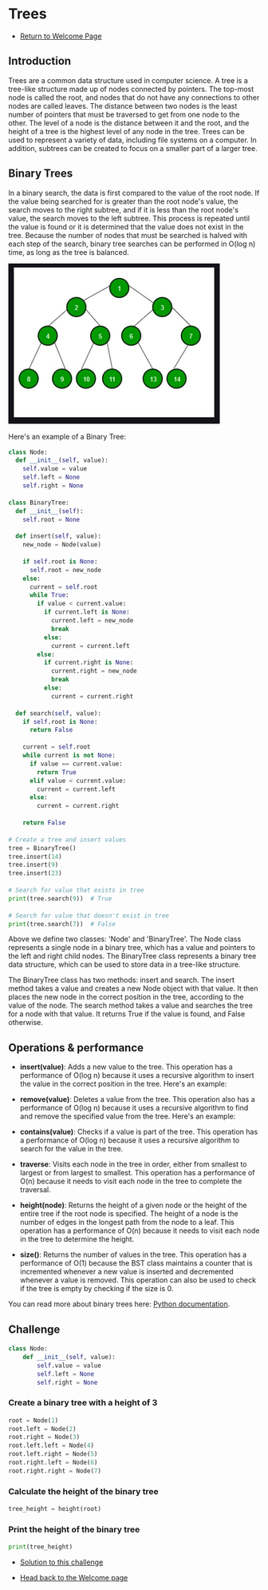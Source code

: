 # Trees

* [Return to Welcome Page](0-welcome.md)

## Introduction

Trees are a common data structure used in computer science. A tree is a tree-like structure made up of nodes connected by pointers. The top-most node is called the root, and nodes that do not have any connections to other nodes are called leaves. The distance between two nodes is the least number of pointers that must be traversed to get from one node to the other. The level of a node is the distance between it and the root, and the height of a tree is the highest level of any node in the tree. Trees can be used to represent a variety of data, including file systems on a computer. In addition, subtrees can be created to focus on a smaller part of a larger tree.

## Binary Trees

In a binary search, the data is first compared to the value of the root node. If the value being searched for is greater than the root node's value, the search moves to the right subtree, and if it is less than the root node's value, the search moves to the left subtree. This process is repeated until the value is found or it is determined that the value does not exist in the tree. Because the number of nodes that must be searched is halved with each step of the search, binary tree searches can be performed in O(log n) time, as long as the tree is balanced.

![](/tree.jpg)

Here's an example of a Binary Tree:

```python
class Node:
  def __init__(self, value):
    self.value = value
    self.left = None
    self.right = None

class BinaryTree:
  def __init__(self):
    self.root = None

  def insert(self, value):
    new_node = Node(value)

    if self.root is None:
      self.root = new_node
    else:
      current = self.root
      while True:
        if value < current.value:
          if current.left is None:
            current.left = new_node
            break
          else:
            current = current.left
        else:
          if current.right is None:
            current.right = new_node
            break
          else:
            current = current.right

  def search(self, value):
    if self.root is None:
      return False
    
    current = self.root
    while current is not None:
      if value == current.value:
        return True
      elif value < current.value:
        current = current.left
      else:
        current = current.right
    
    return False

# Create a tree and insert values
tree = BinaryTree()
tree.insert(14)
tree.insert(9)
tree.insert(23)

# Search for value that exists in tree
print(tree.search(9))  # True

# Search for value that doesn't exist in tree
print(tree.search(7))  # False

```

Above we define two classes: 'Node' and 'BinaryTree'. The Node class represents a single node in a binary tree, which has a value and pointers to the left and right child nodes. The BinaryTree class represents a binary tree data structure, which can be used to store data in a tree-like structure.

The BinaryTree class has two methods: insert and search. The insert method takes a value and creates a new Node object with that value. It then places the new node in the correct position in the tree, according to the value of the node. The search method takes a value and searches the tree for a node with that value. It returns True if the value is found, and False otherwise.

## Operations & performance

* **insert(value)**: Adds a new value to the tree. This operation has a performance of O(log n) because it uses a recursive algorithm to insert the value in the correct position in the tree. Here's an example:

* **remove(value)**: Deletes a value from the tree. This operation also has a performance of O(log n) because it uses a recursive algorithm to find and remove the specified value from the tree. Here's an example:

* **contains(value)**: Checks if a value is part of the tree. This operation has a performance of O(log n) because it uses a recursive algorithm to search for the value in the tree.

* **traverse**: Visits each node in the tree in order, either from smallest to largest or from largest to smallest. This operation has a performance of O(n) because it needs to visit each node in the tree to complete the traversal.

* **height(node)**: Returns the height of a given node or the height of the entire tree if the root node is specified. The height of a node is the number of edges in the longest path from the node to a leaf. This operation has a performance of O(n) because it needs to visit each node in the tree to determine the height.

* **size()**: Returns the number of values in the tree. This operation has a performance of O(1) because the BST class maintains a counter that is incremented whenever a new value is inserted and decremented whenever a value is removed. This operation can also be used to check if the tree is empty by checking if the size is 0.

You can read more about binary trees here: [Python documentation](https://www.geeksforgeeks.org/binary-tree-data-structure/?ref=gcse).

## Challenge

```python
class Node:
    def __init__(self, value):
        self.value = value
        self.left = None
        self.right = None
```

### Create a binary tree with a height of 3
```python
root = Node(1)
root.left = Node(2)
root.right = Node(3)
root.left.left = Node(4)
root.left.right = Node(5)
root.right.left = Node(6)
root.right.right = Node(7)
```

### Calculate the height of the binary tree
```python
tree_height = height(root)
```

### Print the height of the binary tree
```python
print(tree_height)
```

* [Solution to this challenge](/solution3.md)


* [Head back to the Welcome page](0-welcome.md)
